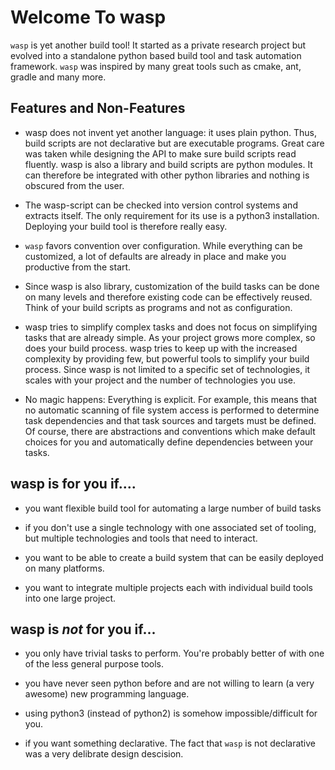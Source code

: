Welcome To wasp
===============

`wasp` is yet another build tool! It started as a private research project but evolved into
a standalone python based build tool and task automation framework.
`wasp` was inspired by many great tools such as cmake, ant, gradle and many more.

Features and Non-Features
-------------------------

 * wasp does not invent yet another language: it uses plain python.
   Thus, build scripts are not declarative but are executable programs.
   Great care was taken while designing the API to make sure build scripts read fluently.
   wasp is also a library and build scripts are python modules. It can
   therefore be integrated with other python libraries and nothing is
   obscured from the user.

 * The wasp-script can be checked into version control systems and
   extracts itself. The only requirement for its use is a python3
   installation. Deploying your build tool is therefore really easy.

 * `wasp` favors convention over configuration. While everything can be customized,
   a lot of defaults are already in place and make you productive from the start.

 * Since wasp is also library, customization of the build tasks can be done
   on many levels and therefore existing code can be effectively reused. Think of
   your build scripts as programs and not as configuration.

 * wasp tries to simplify complex tasks and does not focus on simplifying tasks
   that are already simple. As your project grows more complex, so does your build process.
   wasp tries to keep up with the increased complexity by providing few, but powerful
   tools to simplify your build process.
   Since wasp is not limited to a specific set of technologies, it scales with
   your project and the number of technologies you use.

 * No magic happens: Everything is explicit. For example, this means that no automatic
   scanning of file system access is performed to determine task dependencies and
   that task sources and targets must be defined. Of course, there are abstractions
   and conventions which make default choices for you and automatically define dependencies
   between your tasks.


wasp is for you if....
----------------------

 * you want flexible build tool for automating a large number of build tasks

 * if you don't use a single technology with one associated set of tooling,
    but multiple technologies and tools that need to interact.

 * you want to be able to create a build system that can be easily deployed on many platforms.

 * you want to integrate multiple projects each with individual build tools into one large project.


wasp is *not* for you if...
----------------------------

 * you only have trivial tasks to perform. You're probably better of with one
    of the less general purpose tools.

 * you have never seen python before and are not willing to
    learn (a very awesome) new programming language.

 * using python3 (instead of python2) is somehow impossible/difficult for you.

 * if you want something declarative. The fact that `wasp` is not declarative was a
    very delibrate design descision.
